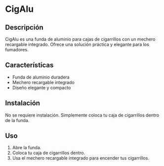 # CigAlu

## Descripción
CigAlu es una funda de aluminio para cajas de cigarrillos con un mechero recargable integrado. Ofrece una solución práctica y elegante para los fumadores.

## Características
- Funda de aluminio duradera
- Mechero recargable integrado
- Diseño elegante y compacto

## Instalación
No se requiere instalación. Simplemente coloca tu caja de cigarrillos dentro de la funda.

## Uso
1. Abre la funda.
2. Coloca tu caja de cigarrillos dentro.
3. Usa el mechero recargable integrado para encender tus cigarrillos.


